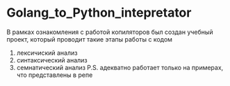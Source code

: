 # Golang_to_Python_intepretator
В рамках ознакомления с работой копиляторов был создан учебный проект, который проводит такие этапы работы с кодом
1) лексичиский анализ
2) синтаксический анализ
3) семнатический анализ 
P.S. адекватно работает только на примерах, что представлены в репе
